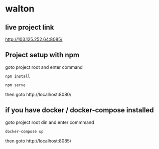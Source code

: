 # walton
## live project link 

http://103.125.252.64:8085/

## Project setup with npm 

goto project root and enter command 

```
npm install
```


```
npm serve
```

then goto http://localhost:8080/ 

## if you have docker / docker-compose installed 
goto project root din and enter commmand 

```
docker-compose up 
```

then goto http://localhost:8085/ 


